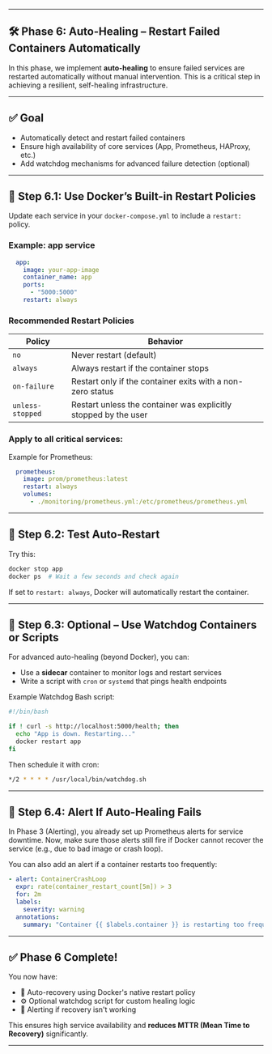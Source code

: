 
---
## 🛠️ Phase 6: Auto-Healing – Restart Failed Containers Automatically

In this phase, we implement **auto-healing** to ensure failed services are restarted automatically without manual intervention. This is a critical step in achieving a resilient, self-healing infrastructure.

---

## ✅ Goal

- Automatically detect and restart failed containers
- Ensure high availability of core services (App, Prometheus, HAProxy, etc.)
- Add watchdog mechanisms for advanced failure detection (optional)

---

## 🧰 Step 6.1: Use Docker’s Built-in Restart Policies

Update each service in your `docker-compose.yml` to include a `restart:` policy.

### Example: app service

```yaml
  app:
    image: your-app-image
    container_name: app
    ports:
      - "5000:5000"
    restart: always
```

### Recommended Restart Policies

| Policy       | Behavior                                                                 |
|--------------|--------------------------------------------------------------------------|
| `no`         | Never restart (default)                                                  |
| `always`     | Always restart if the container stops                                    |
| `on-failure` | Restart only if the container exits with a non-zero status              |
| `unless-stopped` | Restart unless the container was explicitly stopped by the user     |

### Apply to all critical services:

Example for Prometheus:

```yaml
  prometheus:
    image: prom/prometheus:latest
    restart: always
    volumes:
      - ./monitoring/prometheus.yml:/etc/prometheus/prometheus.yml
```

---

## 🧪 Step 6.2: Test Auto-Restart

Try this:

```bash
docker stop app
docker ps  # Wait a few seconds and check again
```

If set to `restart: always`, Docker will automatically restart the container.

---

## 🔁 Step 6.3: Optional – Use Watchdog Containers or Scripts

For advanced auto-healing (beyond Docker), you can:

- Use a **sidecar** container to monitor logs and restart services
- Write a script with `cron` or `systemd` that pings health endpoints

Example Watchdog Bash script:

```bash
#!/bin/bash

if ! curl -s http://localhost:5000/health; then
  echo "App is down. Restarting..."
  docker restart app
fi
```

Then schedule it with cron:

```bash
*/2 * * * * /usr/local/bin/watchdog.sh
```

---

## 🔔 Step 6.4: Alert If Auto-Healing Fails

In Phase 3 (Alerting), you already set up Prometheus alerts for service downtime. Now, make sure those alerts still fire if Docker cannot recover the service (e.g., due to bad image or crash loop).

You can also add an alert if a container restarts too frequently:

```yaml
- alert: ContainerCrashLoop
  expr: rate(container_restart_count[5m]) > 3
  for: 2m
  labels:
    severity: warning
  annotations:
    summary: "Container {{ $labels.container }} is restarting too frequently"
```

---

## ✅ Phase 6 Complete!

You now have:

- 🔁 Auto-recovery using Docker's native restart policy
- ⚙️ Optional watchdog script for custom healing logic
- 🔔 Alerting if recovery isn't working

This ensures high service availability and **reduces MTTR (Mean Time to Recovery)** significantly.

---

